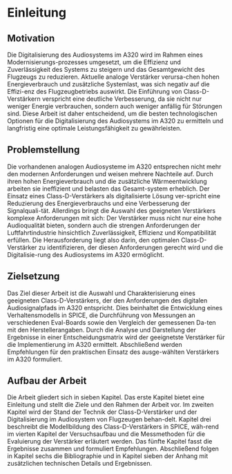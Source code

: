 # Einleitung

## Motivation
Die Digitalisierung des Audiosystems im A320 wird im Rahmen eines Modernisierungs-prozesses umgesetzt, um die Effizienz und Zuverlässigkeit des Systems zu steigern und das Gesamtgewicht des Flugzeugs zu reduzieren. Aktuelle analoge Verstärker verursa-chen hohen Energieverbrauch und zusätzliche Systemlast, was sich negativ auf die Effizi-enz des Flugzeugbetriebs auswirkt. Die Einführung von Class-D-Verstärkern verspricht eine deutliche Verbesserung, da sie nicht nur weniger Energie verbrauchen, sondern auch weniger anfällig für Störungen sind. Diese Arbeit ist daher entscheidend, um die besten technologischen Optionen für die Digitalisierung des Audiosystems im A320 zu ermitteln und langfristig eine optimale Leistungsfähigkeit zu gewährleisten.

## Problemstellung
Die vorhandenen analogen Audiosysteme im A320 entsprechen nicht mehr den modernen Anforderungen und weisen mehrere Nachteile auf. Durch ihren hohen Energieverbrauch und die zusätzliche Wärmeentwicklung arbeiten sie ineffizient und belasten das Gesamt-system erheblich. Der Einsatz eines Class-D-Verstärkers als digitalisierte Lösung ver-spricht eine Reduzierung des Energieverbrauchs und eine Verbesserung der Signalquali-tät. Allerdings bringt die Auswahl des geeigneten Verstärkers komplexe Anforderungen mit sich: Der Verstärker muss nicht nur eine hohe Audioqualität bieten, sondern auch die strengen Anforderungen der Luftfahrtindustrie hinsichtlich Zuverlässigkeit, Effizienz und Kompatibilität erfüllen. Die Herausforderung liegt also darin, den optimalen Class-D-Verstärker zu identifizieren, der diesen Anforderungen gerecht wird und die Digitalisie-rung des Audiosystems im A320 ermöglicht.

## Zielsetzung
Das Ziel dieser Arbeit ist die Auswahl und Charakterisierung eines geeigneten Class-D-Verstärkers, der den Anforderungen des digitalen Audiosignalpfads im A320 entspricht. Dies beinhaltet die Entwicklung eines Verhaltensmodells in SPICE, die Durchführung von Messungen an verschiedenen Eval-Boards sowie den Vergleich der gemessenen Da-ten mit den Herstellerangaben. Durch die Analyse und Darstellung der Ergebnisse in einer Entscheidungsmatrix wird der geeignetste Verstärker für die Implementierung im A320 ermittelt. Abschließend werden Empfehlungen für den praktischen Einsatz des ausge-wählten Verstärkers im A320 formuliert.

## Aufbau der Arbeit
Die Arbeit gliedert sich in sieben Kapitel. Das erste Kapitel bietet eine Einleitung und stellt die Ziele und den Rahmen der Arbeit vor. Im zweiten Kapitel wird der Stand der Technik der Class-D-Verstärker und der Digitalisierung im Audiosystem von Flugzeugen behan-delt. Kapitel drei beschreibt die Modellbildung des Class-D-Verstärkers in SPICE, wäh-rend im vierten Kapitel der Versuchsaufbau und die Messmethoden für die Evaluierung der Verstärker erläutert werden. Das fünfte Kapitel fasst die Ergebnisse zusammen und formuliert Empfehlungen. Abschließend folgen in Kapitel sechs die Bibliographie und in Kapitel sieben der Anhang mit zusätzlichen technischen Details und Ergebnissen.
